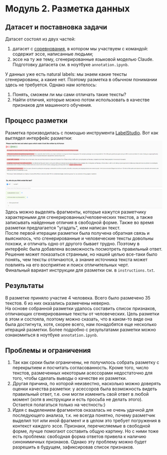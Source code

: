 # Модуль 2. Разметка данных

## Датасет и поставновка задачи
Датасет состоял из двух частей: 
1. датасет с [соревнования](https://www.kaggle.com/competitions/llm-detect-ai-generated-text/data), в котором мы участвуем с командой: содержит эссе, написанные людьми;
2. эссе на ту же тему, сгенерированные языковой моделью Claude.  
Подготовку датасета см. в ноутбуке `annotation.ipynb`.

У данных уже есть natural labels: мы знаем какие тексты сгенерированы, а какие нет. Поэтому разметка в обычном понимании здесь не требуется. Однако нам хотелось:
1. Понять, сможем ли мы сами отличать такие тексты?
2. Найти отличия, которые можно потом использовать в качестве признаков для машинного обучения.

## Процесс разметки
Разметка производилась с помощью инструмента [LabelStudio](https://labelstud.io/).
Вот как выглядел интерфейс разметки:  
![interface](interface.png)
Здесь можно выделять фрагменты, которые кажутся разметчику характерными для сгенерированных/человеческих текстов, а также записывать найденные отличия в свободной форме. 
Также во время разметки предлагается "угадать", кем написан текст.  
После первой итерации разметки была получена обратная связь и выяснилось, что сгенерированные и человеческие тексты довольны похожи, и отличать одно от другого бывает трудно. 
Поэтому в интерфейс была добавлена возможность посмотреть правильный ответ. 
Решение может показаться странным, но нашей целью все-таки было понять, чем тексты отличаются, а знание источника текста может повлиять на его восприятие и поиск отличительных черт.  
Финальный вариант инструкции для разметки см. в `instructions.txt`.

## Результаты
В разметке приняло участие 4 человека. 
Всего было размечено 35 текстов.
6 из них оказались размечены неверно.  
На основе собранной разметки удалось составить список признаков, отличающих сгенерированные тексты от человеческих.
Цель разметки в этом и состояла, поэтому можно сказать, что в каком-то виде она была достигнута, хотя, скорее всего, нам понадобятся еще несколько итераций разметки.
Более подробно c результатами разметки можно ознакомиться в ноутбуке `annotation.ipynb`.

## Проблемы и ограничения
1. Так как сроки были ограничены, не получилось собрать разметку с перекрытием и посчитать согласованность. 
Кроме того, число текстов, размеченных некоторым асессорами недостаточно для того, чтобы сделать выводы о качестве их разметки.
2. Другая причина, по которой неизвестно, насколько можно доверять оценки качества разметки: у асессоров была возможность видеть правильный ответ, т.е. они могли изменить свой ответ в любой момент (хотя в инструкции и есть просьба не делать этого). 
Остается полагаться только на честность:)
3. Идея с выделением фрагментов оказалась не очень удачной для последующего анализа, т.к. не всегда понятно, почему разметчик выделил тот или иной фрагмент и в целом это требует погружения в контекст каждого эссе. 
Признаки, перечисляемые в свободной форме, лучше помогают составить общую картину. 
Но с ними тоже есть проблема: свободная форма ответов привела к наличию синонимичных признаков. 
Однако эту проблему можно будет разрешить в будущем, зафиксировав список признаков.



